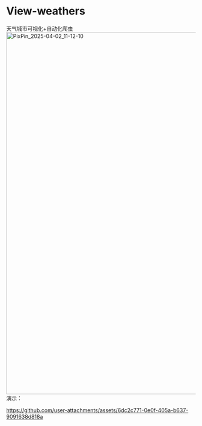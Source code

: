 # View-weathers
天气城市可视化+自动化爬虫
<img width="960" alt="PixPin_2025-04-02_11-12-10" src="https://github.com/user-attachments/assets/b254b874-c418-4846-94b5-68e721fad449" />
演示：

https://github.com/user-attachments/assets/6dc2c771-0e0f-405a-b637-9091638d818a


